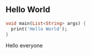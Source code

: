 ## Hello World


```dart
void main(List<String> args) {
  print('Hello World');
}
```
Hello everyone 
